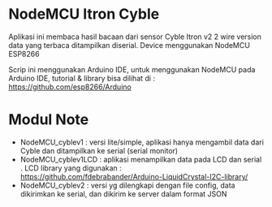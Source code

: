 # NodeMCU Itron Cyble 
Aplikasi ini membaca hasil bacaan dari sensor Cyble Itron v2 2 wire version data yang terbaca ditampilkan diserial. 
Device menggunakan NodeMCU ESP8266

Scrip ini menggunakan Arduino IDE, untuk menggunakan NodeMCU pada Arduino IDE, tutorial & library bisa dilihat di : 
https://github.com/esp8266/Arduino 

# Modul Note 

- NodeMCU_cyblev1	: versi lite/simple, aplikasi hanya mengambil data dari Cyble dan ditampilkan ke serial (serial monitor)
- NodeMCU_cyblev1LCD	: aplikasi menampilkan data pada LCD dan serial . LCD library yang digunakan : https://github.com/fdebrabander/Arduino-LiquidCrystal-I2C-library/
- NodeMCU_cyblev2	: versi yg dilengkapi dengan file config, data dikirimkan ke serial, dan dikirim ke server dalam format JSON 

